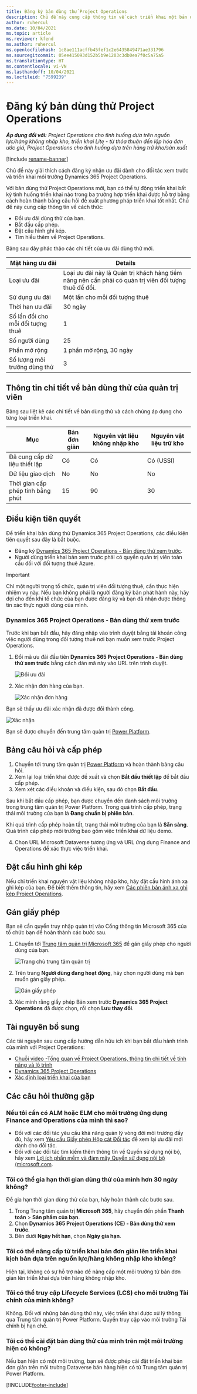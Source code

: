 ```yaml
---
title: Đăng ký bản dùng thử Project Operations
description: Chủ đề này cung cấp thông tin về cách triển khai một bản dùng thử của Dynamics 365 Project Operations.
author: ruhercul
ms.date: 10/04/2021
ms.topic: article
ms.reviewer: kfend
ms.author: ruhercul
ms.openlocfilehash: 1c8ae111acffb45fef1c2e6435849471ae331796
ms.sourcegitcommit: 05ee415093d152b5b9e1203c3db0ea7f0c5a75a5
ms.translationtype: HT
ms.contentlocale: vi-VN
ms.lasthandoff: 10/04/2021
ms.locfileid: "7599239"
---
```

# <a name="sign-up-for-project-operations-trials"></a>Đăng ký bản dùng thử Project Operations 

_**Áp dụng đối với:** Project Operations cho tình huống dựa trên nguồn lực/hàng không nhập kho, triển khai Lite - từ thỏa thuận đến lập hóa đơn ước giá, Project Operations cho tình huống dựa trên hàng trữ kho/sản xuất_ 

[!include [rename-banner](~/includes/cc-data-platform-banner.md)]

Chủ đề này giải thích cách đăng ký nhận ưu đãi dành cho đối tác xem trước và triển khai môi trường Dynamics 365 Project Operations.

Với bản dùng thử Project Operations mới, bạn có thể tự động triển khai bất kỳ tình huống triển khai nào trong ba trường hợp triển khai được hỗ trợ bằng cách hoàn thành bảng câu hỏi đề xuất phương pháp triển khai tốt nhất. Chủ đề này cung cấp thông tin về cách thức:

- Đổi ưu đãi dùng thử của bạn.
- Bắt đầu cấp phép.
- Đặt cấu hình ghi kép.
- Tìm hiểu thêm về Project Operations. 

Bảng sau đây phác thảo các chi tiết của ưu đãi dùng thử mới.

| **Mặt hàng ưu đãi**               | **Details**                                  |
|------------------------------|----------------------------------------------|
| Loại ưu đãi                   | Loại ưu đãi này là Quản trị khách hàng tiềm năng nên cần phải có quản trị viên đối tượng thuê để đổi. |
| Sử dụng ưu đãi                    | Một lần cho mỗi đối tượng thuê                          |
| Thời hạn ưu đãi               | 30 ngày                             |
| Số lần đổi cho mỗi đối tượng thuê       | 1                                            |
| Số người dùng              | 25                                           |
| Phần mở rộng                    | 1 phần mở rộng, 30 ngày               |
| Số lượng môi trường dùng thử | 3                                            |


## <a name="admin-trial-details"></a>Thông tin chi tiết về bản dùng thử của quản trị viên
Bảng sau liệt kê các chi tiết về bản dùng thử và cách chúng áp dụng cho từng loại triển khai.

| **Mục**                      | **Bản đơn giản**                                     | **Nguyên vật liệu không nhập kho** | **Nguyên vật liệu trữ kho** |
|-------------------------------|----------------------------------------------|---------------------------|-----------------------|
| Đã cung cấp dữ liệu thiết lập           | Có                                          | Có                       | Có (USSI)            |
| Dữ liệu giao dịch            | No                                           | No                        | No                    |
| Thời gian cấp phép tính bằng phút  | 15                                           | 90                        | 30                    |
 
## <a name="prerequisites"></a>Điều kiện tiên quyết
Để triển khai bản dùng thử Dynamics 365 Project Operations, các điều kiện tiên quyết sau đây là bắt buộc.

- Đăng ký [Dynamics 365 Project Operations - Bản dùng thử xem trước](https://www.aka.ms/try-po).
- Người dùng triển khai bản xem trước phải có quyền quản trị viên toàn cầu đối với đối tượng thuê Azure.

> [!IMPORTANT]
> Chỉ một người trong tổ chức, quản trị viên đối tượng thuê, cần thực hiện nhiệm vụ này. Nếu bạn không phải là người đăng ký bản phát hành này, hãy đợi cho đến khi tổ chức của bạn được đăng ký và bạn đã nhận được thông tin xác thực người dùng của mình.

### <a name="dynamics-365-project-operations---preview-trial"></a>Dynamics 365 Project Operations - Bản dùng thử xem trước 

Trước khi bạn bắt đầu, hãy đăng nhập vào trình duyệt bằng tài khoản công việc người dùng trong đối tượng thuê nơi bạn muốn xem trước Project Operations.

1. Đổi mã ưu đãi đầu tiên **Dynamics 365 Project Operations - Bản dùng thử xem trước** bằng cách dán mã này vào URL trên trình duyệt.

    ![Đổi ưu đãi](./media/16RedeemFirstOfferNew.png)

2. Xác nhận đơn hàng của bạn.

    ![Xác nhận đơn hàng](./media/17ConfirmOrderNew.png)

  Bạn sẽ thấy ưu đãi xác nhận đã được đổi thành công.

   ![Xác nhận](./media/18OrderConfirmationNew.png)

  Bạn sẽ được chuyển đến trung tâm quản trị [Power Platform](https://admin.powerplatform.microsoft.com/projectoperationstrial).

## <a name="questionnaire-and-provisioning"></a>Bảng câu hỏi và cấp phép

1.  Chuyển tới trung tâm quản trị [Power Platform](https://admin.powerplatform.com/projectoperationstrial) và hoàn thành bảng câu hỏi.  
2.  Xem lại loại triển khai được đề xuất và chọn **Bắt đầu thiết lập** để bắt đầu cấp phép.
3.  Xem xét các điều khoản và điều kiện, sau đó chọn **Bắt đầu**.

   Sau khi bắt đầu cấp phép, bạn được chuyển đến danh sách môi trường trong trung tâm quản trị Power Platform. Trong quá trình cấp phép, trạng thái môi trường của bạn là **Đang chuẩn bị phiên bản**.
 
  Khi quá trình cấp phép hoàn tất, trạng thái môi trường của bạn là **Sẵn sàng**. Quá trình cấp phép môi trường bao gồm việc triển khai dữ liệu demo.
 
4.  Chọn URL Microsoft Dataverse tương ứng và URL ứng dụng Finance and Operations để xác thực việc triển khai.

## <a name="configuring-dual-write"></a>Đặt cấu hình ghi kép
Nếu chỉ triển khai nguyên vật liệu không nhập kho, hãy đặt cấu hình ánh xạ ghi kép của bạn. Để biết thêm thông tin, hãy xem [Các phiên bản ánh xạ ghi kép Project Operations](resource-dual-write-maps.md).

## <a name="assign-licenses"></a>Gán giấy phép

Bạn sẽ cần quyền truy nhập quản trị vào Cổng thông tin Microsoft 365 của tổ chức bạn để hoàn thành các bước sau.

1. Chuyển tới [Trung tâm quản trị Microsoft 365](https://portal.office.com/) để gán giấy phép cho người dùng của bạn.

   ![Trang chủ trung tâm quản trị](./media/14AdminPortal.png)

2. Trên trang **Người dùng đang hoạt động**, hãy chọn người dùng mà bạn muốn gán giấy phép.

   ![Gán giấy phép](./media/15AssignLicenses.png)

3. Xác minh rằng giấy phép Bản xem trước **Dynamics 365 Project Operations** đã được chọn, rồi chọn **Lưu thay đổi**.

## <a name="additional-resources"></a>Tài nguyên bổ sung

Các tài nguyên sau cung cấp hướng dẫn hữu ích khi bạn bắt đầu hành trình của mình với Project Operations:

- [Chuỗi video -Tổng quan về Project Operations, thông tin chi tiết về tính năng và lộ trình](https://youtube.com/playlist?list=PLcakwueIHoT_LJ3Fr1tHnkPk5lioqE6uH)
- [Dynamics 365 Project Operations](/learn/modules/examine-dynamics-365-project-operations/)
- [Xác định loại triển khai của bạn](determine-deployment-type.md)

## <a name="frequently-asked-questions"></a>Các câu hỏi thường gặp

### <a name="what-if-i-require-alm-or-elm-for-my-finance-and-operations-apps-environment"></a>Nếu tôi cần có ALM hoặc ELM cho môi trường ứng dụng Finance and Operations của mình thì sao?

- Đối với các đối tác yêu cầu khả năng quản lý vòng đời môi trường đầy đủ, hãy xem [Yêu cầu Giấy phép Hộp cát Đối tác](https://experience.dynamics.com/requestlicense) để xem lại ưu đãi mới dành cho đối tác. 
- Đối với các đối tác tìm kiếm thêm thông tin về Quyền sử dụng nội bộ, hãy xem [Lợi ích phần mềm và đám mây Quyền sử dụng nội bộ (microsoft.com](https://partner.microsoft.com/membership/internal-use-software).

### <a name="can-i-extend-my-trial-beyond-30-days"></a>Tôi có thể gia hạn thời gian dùng thử của mình hơn 30 ngày không?
Để gia hạn thời gian dùng thử của bạn, hãy hoàn thành các bước sau.

1. Trong Trung tâm quản trị **Microsoft 365**, hãy chuyển đến phần **Thanh toán** > **Sản phẩm của bạn**.
2. Chọn **Dynamics 365 Project Operations (CE) - Bản dùng thử xem trước**.
3. Bên dưới **Ngày hết hạn**, chọn **Ngày gia hạn**.

### <a name="can-i-upgrade-from-the-lite-deployment-to-the-resourcenon-stocked-based-scenario-deployment"></a>Tôi có thể nâng cấp từ triển khai bản đơn giản lên triển khai kịch bản dựa trên nguồn lực/hàng không nhập kho không?
Hiện tại, không có sự hỗ trợ nào để nâng cấp một môi trường từ bản đơn giản lên triển khai dựa trên hàng không nhập kho.

### <a name="can-i-access-lifecycle-services-lcs-for-my-finance-environments"></a>Tôi có thể truy cập Lifecycle Services (LCS) cho môi trường Tài chính của mình không?  
Không. Đối với những bản dùng thử này, việc triển khai được xử lý thông qua Trung tâm quản trị Power Platform. Quyền truy cập vào môi trường Tài chính bị hạn chế.

### <a name="can-i-install-my-trial-on-an-existing-environment"></a>Tôi có thể cài đặt bản dùng thử của mình trên một môi trường hiện có không?
Nếu bạn hiện có một môi trường, bạn sẽ được phép cài đặt triển khai bản đơn giản trên môi trường Dataverse bán hàng hiện có từ Trung tâm quản trị Power Platform.

[!INCLUDE[footer-include](../includes/footer-banner.md)]
